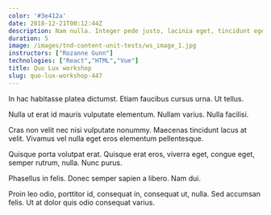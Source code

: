 ```yaml
---
color: '#3e412a'
date: 2018-12-21T00:12:44Z
description: Nam nulla. Integer pede justo, lacinia eget, tincidunt eget, tempus vel, pede.
duration: 5
image: /images/tnd-content-unit-tests/ws_image_1.jpg
instructors: ["Rozanne Gunn"]
technologies: ["React","HTML","Vue"]
title: Quo Lux workshop
slug: quo-lux-workshop-447
---
```

In hac habitasse platea dictumst. Etiam faucibus cursus urna. Ut tellus.

Nulla ut erat id mauris vulputate elementum. Nullam varius. Nulla facilisi.

Cras non velit nec nisi vulputate nonummy. Maecenas tincidunt lacus at velit. Vivamus vel nulla eget eros elementum pellentesque.

Quisque porta volutpat erat. Quisque erat eros, viverra eget, congue eget, semper rutrum, nulla. Nunc purus.

Phasellus in felis. Donec semper sapien a libero. Nam dui.

Proin leo odio, porttitor id, consequat in, consequat ut, nulla. Sed accumsan felis. Ut at dolor quis odio consequat varius.
